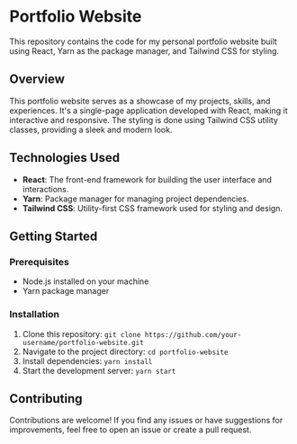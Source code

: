 # Portfolio Website

This repository contains the code for my personal portfolio website built using React, Yarn as the package manager, and Tailwind CSS for styling.

## Overview

This portfolio website serves as a showcase of my projects, skills, and experiences. It's a single-page application developed with React, making it interactive and responsive. The styling is done using Tailwind CSS utility classes, providing a sleek and modern look.

## Technologies Used

- **React**: The front-end framework for building the user interface and interactions.
- **Yarn**: Package manager for managing project dependencies.
- **Tailwind CSS**: Utility-first CSS framework used for styling and design.

## Getting Started

### Prerequisites

- Node.js installed on your machine
- Yarn package manager

### Installation

1. Clone this repository: `git clone https://github.com/your-username/portfolio-website.git`
2. Navigate to the project directory: `cd portfolio-website`
3. Install dependencies: `yarn install`
4. Start the development server: `yarn start`

## Contributing

Contributions are welcome! If you find any issues or have suggestions for improvements, feel free to open an issue or create a pull request.
